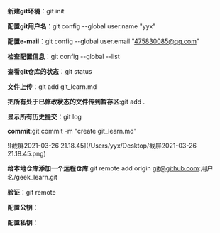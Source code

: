 **新建git环境**：git init

**配置git用户名**：git config --global user.name "yyx"

**配置e-mail**：git config --global user.email "475830085@qq.com"

**检查配置信息**：git config --global --list



**查看git仓库的状态**：git status

**文件上传**：git add git_learn.md

**把所有处于已修改状态的文件传到暂存区**:git add .

**显示所有历史提交**：git log

**commit**:git commit -m "create git_learn.md"

![截屏2021-03-26 21.18.45](/Users/yyx/Desktop/截屏2021-03-26 21.18.45.png)

**给本地仓库添加一个远程仓库**:git remote add origin git@github.com:用户名/geek_learn.git

**验证**：git remote

**配置公钥**：

**配置私钥**：



